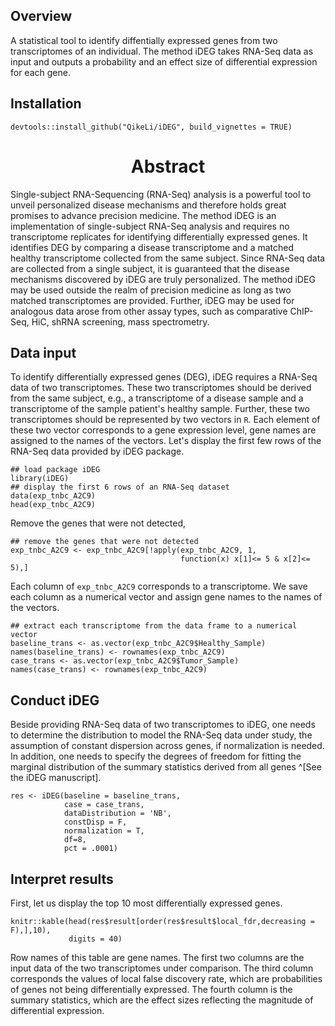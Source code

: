 ## Overview
A statistical tool to identify diffentially expressed genes from two transcriptomes of an individual. The method iDEG takes RNA-Seq data as input and outputs a probability and an effect size of differential expression for each gene.

## Installation
```{r}
devtools::install_github("QikeLi/iDEG", build_vignettes = TRUE)
```
<center> <h1>Abstract</h1> </center>
Single-subject RNA-Sequencing (RNA-Seq) analysis is a powerful tool to unveil personalized disease mechanisms and therefore holds great promises to advance precision medicine. The method iDEG is an implementation of single-subject RNA-Seq analysis and requires no transcriptome replicates for identifying differentially expressed genes. It identifies DEG by comparing a disease transcriptome and a matched healthy transcriptome collected from the same subject. Since RNA-Seq data are collected from a single subject, it is guaranteed that the disease mechanisms discovered by iDEG are truly personalized. The method iDEG may be used outside the realm of precision medicine as long as two matched transcriptomes are provided. Further, iDEG may be used for analogous data arose from other assay types, such as comparative ChIP-Seq, HiC, shRNA screening, mass spectrometry. 

## Data input
To identify differentially expressed genes (DEG), iDEG requires a RNA-Seq data of two transcriptomes. These two transcriptomes should be derived from the same subject, e.g., a transcriptome of a disease sample and a transcriptome of the sample patient's healthy sample. Further, these two transcriptomes should be represented by two vectors in `R`. Each element of these two vector corresponds to a gene expression level, gene names are assigned to the names of the vectors.
Let's display the first few rows of the RNA-Seq data provided by iDEG package. 
```{r}
## load package iDEG
library(iDEG)
## display the first 6 rows of an RNA-Seq dataset
data(exp_tnbc_A2C9)
head(exp_tnbc_A2C9)
```
Remove the genes that were not detected,

```{r}
## remove the genes that were not detected
exp_tnbc_A2C9 <- exp_tnbc_A2C9[!apply(exp_tnbc_A2C9, 1,
                                      function(x) x[1]<= 5 & x[2]<= 5),]
```

Each column of `exp_tnbc_A2C9` corresponds to a transcriptome. We save each column as a numerical vector and assign gene names to the names of the vectors. 

```{r}
## extract each transcriptome from the data frame to a numerical vector
baseline_trans <- as.vector(exp_tnbc_A2C9$Healthy_Sample)
names(baseline_trans) <- rownames(exp_tnbc_A2C9)
case_trans <- as.vector(exp_tnbc_A2C9$Tumor_Sample)
names(case_trans) <- rownames(exp_tnbc_A2C9)
```

## Conduct iDEG
Beside providing RNA-Seq data of two transcriptomes to iDEG, one needs to determine the distribution to model the RNA-Seq data under study, the assumption of constant dispersion across genes, if normalization is needed. In addition, one needs to specify the degrees of freedom for fitting the marginal distribution of the summary statistics derived from all genes ^[See the iDEG manuscript].

```{r}
res <- iDEG(baseline = baseline_trans,
            case = case_trans,
            dataDistribution = 'NB',
            constDisp = F,
            normalization = T,
            df=8,
            pct = .0001)
```
## 

## Interpret results

First, let us display the top 10 most differentially expressed genes.
```{r}
knitr::kable(head(res$result[order(res$result$local_fdr,decreasing = F),],10),
             digits = 40)
```

Row names of this table are gene names. The first two columns are the input data of the two transcriptomes under comparison. The third column corresponds the values of local false discovery rate, which are probabilities of genes not being differentially expressed. The fourth column is the summary statistics, which are the effect sizes reflecting the magnitude of differential expression.  

<!--  LocalWords:  iDEG
 -->
